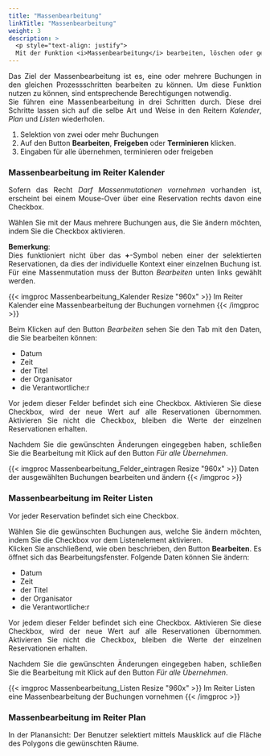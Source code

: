 ```yaml
---
title: "Massenbearbeitung"
linkTitle: "Massenbearbeitung"
weight: 3
description: >
  <p style="text-align: justify">
  Mit der Funktion <i>Massenbearbeitung</i> bearbeiten, löschen oder geben Sie mehrere bestehende Buchungen frei. In diesem Kapitel werden mit der Massenbearbeitung, der Massenannullation, der Massenfreigabe und der Massenterminierung verschiedene Arten der Massenbearbeitung erklärt. Alle Funktionen können Sie in den Menüs Plan, Kalender und Listen durchführen.</p>
---
```

<p style="text-align: justify">
Das Ziel der Massenbearbeitung ist es, eine oder mehrere Buchungen in den gleichen Prozessschritten bearbeiten zu können. Um diese Funktion nutzen zu können, sind entsprechende Berechtigungen notwendig. </br>
Sie führen eine Massenbearbeitung in drei Schritten durch. Diese drei Schritte lassen sich auf die selbe Art und Weise in den Reitern <i>Kalender</i>, <i>Plan</i> und <i>Listen</i> wiederholen.  </p>

1. Selektion von zwei oder mehr Buchungen
2. Auf den Button **Bearbeiten**, **Freigeben** oder **Terminieren** klicken. 
3. Eingaben für alle übernehmen, terminieren oder freigeben

### Massenbearbeitung im Reiter Kalender

<p style="text-align: justify">
Sofern das Recht <i>Darf Massenmutationen vornehmen</i> vorhanden ist, erscheint bei einem Mouse-Over über eine Reservation rechts davon eine Checkbox. </p>

<p style="text-align: justify">
Wählen Sie mit der Maus mehrere Buchungen aus, die Sie ändern möchten, indem Sie die Checkbox aktivieren. </p>

<p style="text-align: justify">
<b>Bemerkung</b>: </br>
Dies funktioniert nicht über das <b>+</b>-Symbol neben einer der selektierten Reservationen, da dies der individuelle Kontext einer einzelnen Buchung ist. Für eine Massenmutation muss der Button <i>Bearbeiten</i> unten links gewählt werden. </p>
 
{{< imgproc Massenbearbeitung_Kalender Resize "960x" >}}
Im Reiter Kalender eine Massenbearbeitung der Buchungen vornehmen
{{< /imgproc >}}

<p style="text-align: justify">
Beim Klicken auf den Button <i>Bearbeiten</i> sehen Sie den Tab mit den Daten, die Sie bearbeiten können: </p>

* Datum 
* Zeit 
* der Titel 
* der Organisator 
* die Verantwortliche:r 

<p style="text-align: justify">
Vor jedem dieser Felder befindet sich eine Checkbox. Aktivieren Sie diese Checkbox, wird der neue Wert auf alle Reservationen übernommen. Aktivieren Sie nicht die Checkbox, bleiben die Werte der einzelnen Reservationen erhalten. </p>

<p style="text-align: justify">
Nachdem Sie die gewünschten Änderungen eingegeben haben, schließen Sie die Bearbeitung mit Klick auf den Button <i>Für alle Übernehmen</i>. </p>

{{< imgproc Massenbearbeitung_Felder_eintragen Resize "960x" >}}
Daten der ausgewählten Buchungen bearbeiten und ändern 
{{< /imgproc >}}

### Massenbearbeitung im Reiter Listen

<p style="text-align: justify">
Vor jeder Reservation befindet sich eine Checkbox. </p>

<p style="text-align: justify">
Wählen Sie die gewünschten Buchungen aus, welche Sie ändern möchten, indem Sie die Checkbox vor dem Listenelement aktivieren. </br>
Klicken Sie anschließend, wie oben beschrieben, den Button <b>Bearbeiten</b>. Es öffnet sich das Bearbeitungsfenster. Folgende Daten können Sie ändern: </p>

* Datum 
* Zeit 
* der Titel 
* der Organisator 
* die Verantwortliche:r 

<p style="text-align: justify">
Vor jedem dieser Felder befindet sich eine Checkbox. Aktivieren Sie diese Checkbox, wird der neue Wert auf alle Reservationen übernommen. Aktivieren Sie nicht die Checkbox, bleiben die Werte der einzelnen Reservationen erhalten.  </p>

<p style="text-align: justify">
Nachdem Sie die gewünschten Änderungen eingegeben haben, schließen Sie die Bearbeitung mit Klick auf den Button <i>Für alle Übernehmen</i>. </p>

{{< imgproc Massenbearbeitung_Listen Resize "960x" >}}
Im Reiter Listen eine Massenbearbeitung der Buchungen vornehmen
{{< /imgproc >}}

### Massenbearbeitung im Reiter Plan

<p style="text-align: justify">
In der Planansicht: Der Benutzer selektiert mittels Mausklick auf die Fläche des Polygons die gewünschten Räume. </p>



